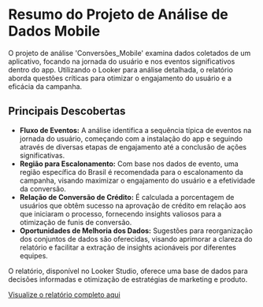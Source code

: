 # Resumo do Projeto de Análise de Dados Mobile

O projeto de análise 'Conversões_Mobile' examina dados coletados de um aplicativo, focando na jornada do usuário e nos eventos significativos dentro do app. Utilizando o Looker para análise detalhada, o relatório aborda questões críticas para otimizar o engajamento do usuário e a eficácia da campanha.

## Principais Descobertas

- **Fluxo de Eventos:** A análise identifica a sequência típica de eventos na jornada do usuário, começando com a instalação do app e seguindo através de diversas etapas de engajamento até a conclusão de ações significativas.
- **Região para Escalonamento:** Com base nos dados de evento, uma região específica do Brasil é recomendada para o escalonamento da campanha, visando maximizar o engajamento do usuário e a efetividade da conversão.
- **Relação de Conversão de Crédito:** É calculada a porcentagem de usuários que obtêm sucesso na aprovação de crédito em relação aos que iniciaram o processo, fornecendo insights valiosos para a otimização de funis de conversão.
- **Oportunidades de Melhoria dos Dados:** Sugestões para reorganização dos conjuntos de dados são oferecidas, visando aprimorar a clareza do relatório e facilitar a extração de insights acionáveis por diferentes equipes.

O relatório, disponível no Looker Studio, oferece uma base de dados para decisões informadas e otimização de estratégias de marketing e produto.

[Visualize o relatório completo aqui](https://lookerstudio.google.com/reporting/09416919-a594-4730-919a-b2f2e6e170dc)

